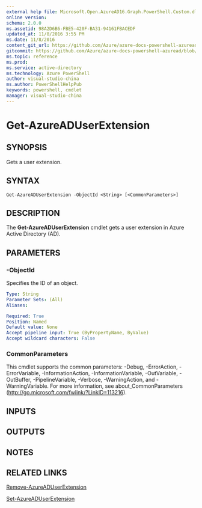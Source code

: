 ```yaml
---
external help file: Microsoft.Open.AzureAD16.Graph.PowerShell.Custom.dll-Help.xml
online version: 
schema: 2.0.0
ms.assetid: 98A2D6B6-FBE5-420F-BA31-94161FBACEDF
updated_at: 11/8/2016 3:55 PM
ms.date: 11/8/2016
content_git_url: https://github.com/Azure/azure-docs-powershell-azuread/blob/master/Azure%20AD%20Cmdlets/AzureAD/v2/Get-AzureADUserExtension.md
gitcommit: https://github.com/Azure/azure-docs-powershell-azuread/blob/ea9eea775367fe79f907d7470c226fb50d41729f/Azure%20AD%20Cmdlets/AzureAD/v2/Get-AzureADUserExtension.md
ms.topic: reference
ms.prod: 
ms.service: active-directory
ms.technology: Azure PowerShell
author: visual-studio-china
ms.author: PowerShellHelpPub
keywords: powershell, cmdlet
manager: visual-studio-china
---
```


# Get-AzureADUserExtension

## SYNOPSIS
Gets a user extension.
## SYNTAX

```
Get-AzureADUserExtension -ObjectId <String> [<CommonParameters>]
```

## DESCRIPTION
The **Get-AzureADUserExtension** cmdlet gets a user extension in Azure Active Directory (AD).

## PARAMETERS

### -ObjectId
Specifies the ID of an object.
```yaml
Type: String
Parameter Sets: (All)
Aliases: 

Required: True
Position: Named
Default value: None
Accept pipeline input: True (ByPropertyName, ByValue)
Accept wildcard characters: False
```

### CommonParameters
This cmdlet supports the common parameters: -Debug, -ErrorAction, -ErrorVariable, -InformationAction, -InformationVariable, -OutVariable, -OutBuffer, -PipelineVariable, -Verbose, -WarningAction, and -WarningVariable. For more information, see about_CommonParameters (http://go.microsoft.com/fwlink/?LinkID=113216).

## INPUTS

## OUTPUTS

## NOTES

## RELATED LINKS
[Remove-AzureADUserExtension](xref:AzureAD/v2/Remove-AzureADUserExtension.md)

[Set-AzureADUserExtension](xref:AzureAD/v2/Set-AzureADUserExtension.md)

